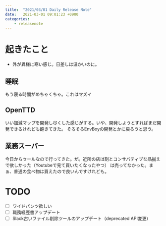 ```yaml
---
title:  "2021/03/01 Daily Release Note"
date:   2021-03-01 09:01:23 +0900
categories:
    - releasenote
---
```

# 起きたこと

* 外が異様に寒い感じ。日差しは温かいのに。

## 睡眠

もう寝る時間がめちゃくちゃ。これはマズイ

## OpenTTD

いい加減マップを開発し尽くした感じがする。いや、開発しようとすればまだ開発できるけれども飽きてきた。
そろそろEnvBoyの開発とかに戻ろうと思う。

## 業務スーパー

今日からセールなので行ってきた。が。近所の店は割とコンサバティブな品揃えで欲しかった（Youtubeで見て買いたくなったやつ）
は売ってなかった。まぁ、普通の食べ物は買えたので良いんですけれども。

# TODO 

- [ ] ワイドパンツ欲しい
- [ ] 職務経歴書アップデート
- [ ] Slack古いファイル削除ツールのアップデート（deprecated API変更）